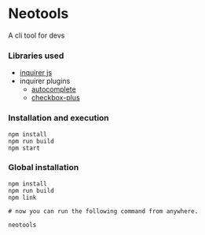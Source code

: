# Neotools

A cli tool for devs

### Libraries used
* [inquirer js](https://github.com/SBoudrias/Inquirer.js)
* inquirer plugins
    * [autocomplete](https://github.com/mokkabonna/inquirer-autocomplete-prompt)
    * [checkbox-plus](https://github.com/faressoft/inquirer-checkbox-plus-prompt)

### Installation and execution
```
npm install
npm run build
npm start
```

### Global installation
```
npm install
npm run build
npm link

# now you can run the following command from anywhere.

neotools
```